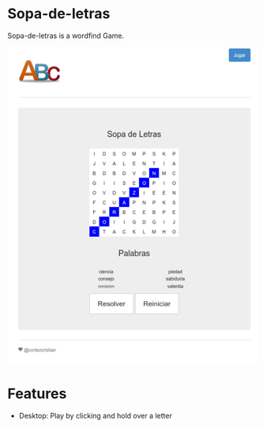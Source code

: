 # Sopa-de-letras
Sopa-de-letras is a wordfind Game.

![Screenshot](https://raw.githubusercontent.com/cortezcristian/sopa-de-letras/master/app/images/sopa-de-letras.png)

# Features
- Desktop: Play by clicking and hold over a letter
